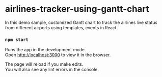 # airlines-tracker-using-gantt-chart
In this demo sample, customized Gantt chart to track the airlines live status from different airports using templates, events in React.

### `npm start`

Runs the app in the development mode.<br />
Open [http://localhost:3000](http://localhost:3000) to view it in the browser.

The page will reload if you make edits.<br />
You will also see any lint errors in the console.
